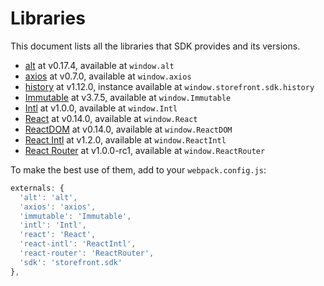 # Libraries

This document lists all the libraries that SDK provides and its versions.

- [alt](https://github.com/goatslacker/alt) at v0.17.4, available at `window.alt`
- [axios](https://github.com/mzabriskie/axios) at v0.7.0, available at `window.axios`
- [history](https://github.com/rackt/history) at v1.12.0, instance available at `window.storefront.sdk.history`
- [Immutable](https://github.com/facebook/immutable-js) at v3.7.5, available at `window.Immutable`
- [Intl](https://github.com/andyearnshaw/Intl.js) at v1.0.0, available at `window.Intl`
- [React](https://github.com/facebook/react) at v0.14.0, available at `window.React`
- [ReactDOM](https://github.com/facebook/react) at v0.14.0, available at `window.ReactDOM`
- [React Intl](https://github.com/yahoo/react-intl) at v1.2.0, available at `window.ReactIntl`
- [React Router](https://github.com/rackt/react-router/) at v1.0.0-rc1, available at `window.ReactRouter`

To make the best use of them, add to your `webpack.config.js`:

```js
externals: {
  'alt': 'alt',
  'axios': 'axios',
  'immutable': 'Immutable',
  'intl': 'Intl',
  'react': 'React',
  'react-intl': 'ReactIntl',
  'react-router': 'ReactRouter',
  'sdk': 'storefront.sdk'
},
```
